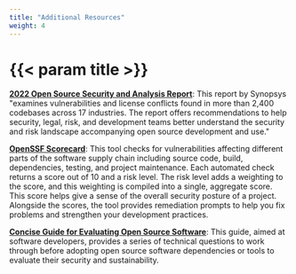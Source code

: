 ```yaml
---
title: "Additional Resources"
weight: 4
---
```


# {{< param title >}}

[**2022 Open Source Security and Analysis Report**](https://www.synopsys.com/software-integrity/resources/analyst-reports/open-source-security-risk-analysis.html): This report by Synopsys "examines vulnerabilities and license conflicts found in more than 2,400 codebases across 17 industries. The report offers recommendations to help security, legal, risk, and development teams better understand the security and risk landscape accompanying open source development and use."

[**OpenSSF Scorecard**](https://securityscorecards.dev/): This tool checks for vulnerabilities affecting different parts of the software supply chain including source code, build, dependencies, testing, and project maintenance. Each automated check returns a score out of 10 and a risk level. The risk level adds a weighting to the score, and this weighting is compiled into a single, aggregate score. This score helps give a sense of the overall security posture of a project. Alongside the scores, the tool provides remediation prompts to help you fix problems and strengthen your development practices.

[**Concise Guide for Evaluating Open Source Software**](https://github.com/ossf/wg-best-practices-os-developers/blob/main/docs/Concise-Guide-for-Evaluating-Open-Source-Software.md#readme): This guide, aimed at software developers, provides a series of technical questions to work through before adopting open source software dependencies or tools to evaluate their security and sustainability.
